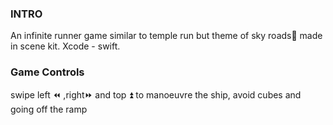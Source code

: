 ### INTRO
An infinite runner game similar to temple run but theme of sky roads🚀 made in scene kit. Xcode - swift.

### Game Controls
swipe left ⏪ ,right⏩ and top ⏫ to manoeuvre the ship, avoid cubes and going off the ramp

